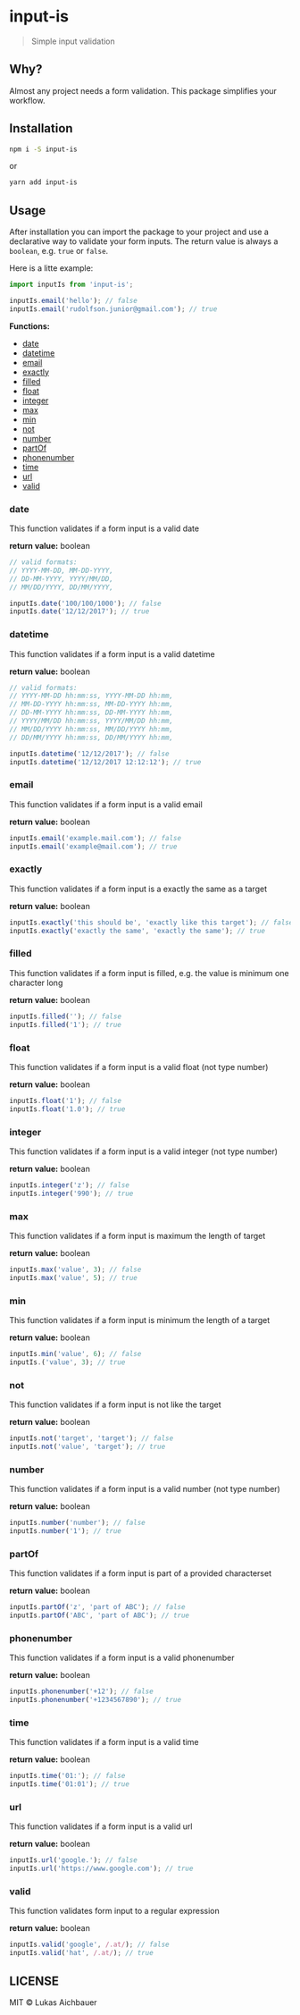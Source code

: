 # input-is

> Simple input validation

## Why?

Almost any project needs a form validation.
This package simplifies your workflow.

## Installation

```sh
npm i -S input-is
```

or

```sh
yarn add input-is
```

## Usage

After installation you can import the package to your project and use a declarative way to validate your form inputs.
The return value is always a `boolean`, e.g. `true` or `false`.

Here is a litte example:

```js
import inputIs from 'input-is';

inputIs.email('hello'); // false
inputIs.email('rudolfson.junior@gmail.com'); // true
```

**Functions:**

- [date](#date)
- [datetime](#datetime)
- [email](#email)
- [exactly](#exactly)
- [filled](#filled)
- [float](#float)
- [integer](#integer)
- [max](#max)
- [min](#min)
- [not](#not)
- [number](#number)
- [partOf](#partOf)
- [phonenumber](#phonenumber)
- [time](#time)
- [url](#url)
- [valid](#valid)

### date

This function validates if a form input is a valid date

**return value:** boolean

```js
// valid formats:
// YYYY-MM-DD, MM-DD-YYYY,
// DD-MM-YYYY, YYYY/MM/DD,
// MM/DD/YYYY, DD/MM/YYYY,

inputIs.date('100/100/1000'); // false
inputIs.date('12/12/2017'); // true
```

### datetime

This function validates if a form input is a valid datetime

**return value:** boolean

```js
// valid formats:
// YYYY-MM-DD hh:mm:ss, YYYY-MM-DD hh:mm,
// MM-DD-YYYY hh:mm:ss, MM-DD-YYYY hh:mm,
// DD-MM-YYYY hh:mm:ss, DD-MM-YYYY hh:mm,
// YYYY/MM/DD hh:mm:ss, YYYY/MM/DD hh:mm,
// MM/DD/YYYY hh:mm:ss, MM/DD/YYYY hh:mm,
// DD/MM/YYYY hh:mm:ss, DD/MM/YYYY hh:mm,

inputIs.datetime('12/12/2017'); // false
inputIs.datetime('12/12/2017 12:12:12'); // true
```

### email

This function validates if a form input is a valid email

**return value:** boolean

```js
inputIs.email('example.mail.com'); // false
inputIs.email('example@mail.com'); // true
```

### exactly

This function validates if a form input is a exactly the same as a target

**return value:** boolean

```js
inputIs.exactly('this should be', 'exactly like this target'); // false
inputIs.exactly('exactly the same', 'exactly the same'); // true
```

### filled

This function validates if a form input is filled, e.g. the value is minimum one character long

**return value:** boolean

```js
inputIs.filled(''); // false
inputIs.filled('1'); // true
```

### float

This function validates if a form input is a valid float (not type number)

**return value:** boolean

```js
inputIs.float('1'); // false
inputIs.float('1.0'); // true
```

### integer

This function validates if a form input is a valid integer (not type number)

**return value:** boolean

```js
inputIs.integer('z'); // false
inputIs.integer('990'); // true
```

### max

This function validates if a form input is maximum the length of target

**return value:** boolean

```js
inputIs.max('value', 3); // false
inputIs.max('value', 5); // true
```

### min

This function validates if a form input is minimum the length of a target

**return value:** boolean

```js
inputIs.min('value', 6); // false
inputIs.('value', 3); // true
```

### not

This function validates if a form input is not like the target

**return value:** boolean

```js
inputIs.not('target', 'target'); // false
inputIs.not('value', 'target'); // true
```

### number

This function validates if a form input is a valid number (not type number)

**return value:** boolean

```js
inputIs.number('number'); // false
inputIs.number('1'); // true
```

### partOf

This function validates if a form input is part of a provided characterset

**return value:** boolean

```js
inputIs.partOf('z', 'part of ABC'); // false
inputIs.partOf('ABC', 'part of ABC'); // true
```

### phonenumber

This function validates if a form input is a valid phonenumber

**return value:** boolean

```js
inputIs.phonenumber('+12'); // false
inputIs.phonenumber('+1234567890'); // true
```

### time

This function validates if a form input is a valid time

**return value:** boolean

```js
inputIs.time('01:'); // false
inputIs.time('01:01'); // true
```

### url

This function validates if a form input is a valid url

**return value:** boolean

```js
inputIs.url('google.'); // false
inputIs.url('https://www.google.com'); // true
```

### valid

This function validates form input to a regular expression

**return value:** boolean

```js
inputIs.valid('google', /.at/); // false
inputIs.valid('hat', /.at/); // true
```

## LICENSE

MIT © Lukas Aichbauer